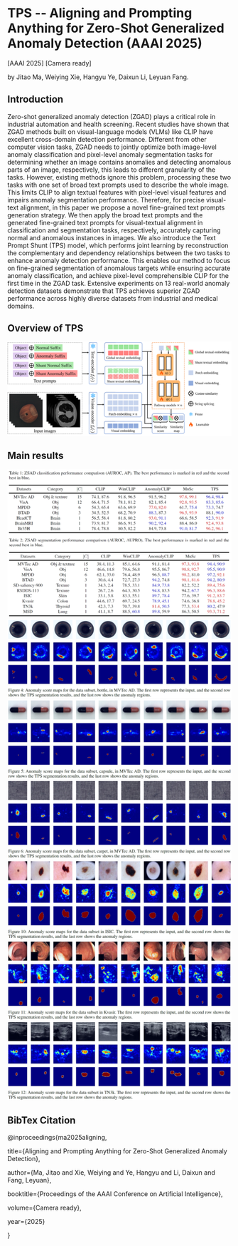 # TPS -- Aligning and Prompting Anything for Zero-Shot Generalized Anomaly Detection (AAAI 2025)
[AAAI 2025] [Camera ready]

by Jitao Ma, Weiying Xie, Hangyu Ye, Daixun Li, Leyuan Fang.

## Introduction
Zero-shot generalized anomaly detection (ZGAD) plays a critical role in industrial automation and health screening. Recent studies have shown that ZGAD methods built on visual-language models (VLMs) like CLIP have excellent cross-domain detection performance. Different from other computer vision tasks, ZGAD needs to jointly optimize both image-level anomaly classification and pixel-level anomaly segmentation tasks for determining whether an image contains anomalies and detecting anomalous parts of an image, respectively, this leads to different granularity of the tasks. However, existing methods ignore this problem, processing these two tasks with one set of broad text prompts used to describe the whole image. This limits CLIP to align textual features with pixel-level visual features and impairs anomaly segmentation performance. Therefore, for precise visual-text alignment, in this paper we propose a novel fine-grained text prompts generation strategy. We then apply the broad text prompts and the generated fine-grained text prompts for visual-textual alignment in classification and segmentation tasks, respectively, accurately capturing normal and anomalous instances in images. We also introduce the Text Prompt Shunt (TPS) model, which performs joint learning by reconstruction the complementary and dependency relationships between the two tasks to enhance anomaly detection performance. This enables our method to focus on fine-grained segmentation of anomalous targets while ensuring accurate anomaly classification, and achieve pixel-level comprehensible CLIP for the first time in the ZGAD task. Extensive experiments on 13 real-world anomaly detection datasets demonstrate that TPS achieves superior ZGAD performance across highly diverse datasets from industrial and medical domains.

## Overview of TPS
![Overview](./images/method.svg)

## Main results
![Overview](./images/results.png)
![Overview](./images/vi1.png)
![Overview](./images/vi2.png)
![Overview](./images/vi3.png)
![Overview](./images/vi4.png)
![Overview](./images/vi5.png)
![Overview](./images/vi6.png)

## BibTex Citation
@inproceedings{ma2025aligning,

  title={Aligning and Prompting Anything for Zero-Shot Generalized Anomaly Detection},
  
  author={Ma, Jitao and Xie, Weiying and Ye, Hangyu and Li, Daixun and Fang, Leyuan},
  
  booktitle={Proceedings of the AAAI Conference on Artificial Intelligence},
  
  volume={Camera ready},
  
  year={2025}
  
}
